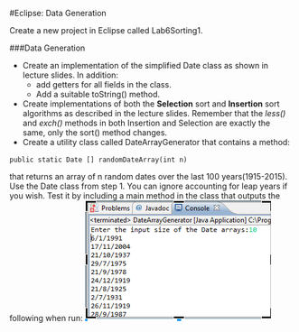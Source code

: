 #Eclipse: Data Generation

Create a new project in Eclipse called Lab6Sorting1. 

###Data Generation
- Create an implementation of the simplified Date class as shown in lecture slides. In addition:
	- add getters for all fields in the class.
	- Add a suitable toString() method.
- Create implementations of both the **Selection** sort and **Insertion** sort algorithms as described in the lecture slides. Remember that the *less()* and *exch()* methods in both Insertion and Selection are exactly the same, only the sort() method changes.
- Create a utility class called DateArrayGenerator that contains a method:
~~~
public static Date [] randomDateArray(int n)
~~~
that returns an array of n random dates over the last 100 years(1915-2015). Use the Date class from step 1. You can ignore accounting for leap years if you wish. Test it by including a main method in the class that outputs the following when run:
![](img/00.png)